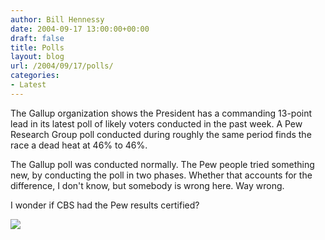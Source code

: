 ```yaml
---
author: Bill Hennessy
date: 2004-09-17 13:00:00+00:00
draft: false
title: Polls
layout: blog
url: /2004/09/17/polls/
categories:
- Latest
---
```


The Gallup organization shows the President has a commanding 13-point lead in its latest poll of likely voters conducted in the past week. A Pew Research Group poll conducted during roughly the same period finds the race a dead heat at 46% to 46%.




The Gallup poll was conducted normally. The Pew people tried something new, by conducting the poll in two phases. Whether that accounts for the difference, I don't know, but somebody is wrong here. Way wrong.




I wonder if CBS had the Pew results certified? 

![](https://blog.billhennessy.com/aggbug.aspx?PostID=563)

